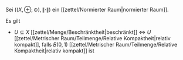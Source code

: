 Sei $((X, \oplus, \odot), \| \cdot \|)$ ein [[zettel/Normierter Raum|normierter Raum]].

Es gilt
- $U \subseteq X$ [[zettel/Menge/Beschränktheit|beschränkt]] $\iff$ $U$ [[zettel/Metrischer Raum/Teilmenge/Relative Kompaktheit|relativ kompakt]], falls $B(0, 1)$ [[zettel/Metrischer Raum/Teilmenge/Relative Kompaktheit|relativ kompakt]] ist